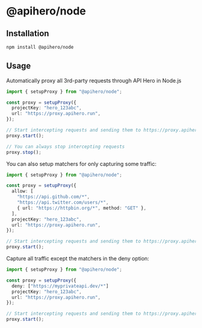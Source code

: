 # @apihero/node

## Installation

```bash
npm install @apihero/node
```

## Usage

Automatically proxy all 3rd-party requests through API Hero in Node.js

```typescript
import { setupProxy } from "@apihero/node";

const proxy = setupProxy({
  projectKey: "hero_123abc",
  url: "https://proxy.apihero.run",
});

// Start intercepting requests and sending them to https://proxy.apihero.run
proxy.start();

// You can always stop intercepting requests
proxy.stop();
```

You can also setup matchers for only capturing some traffic:

```typescript
import { setupProxy } from "@apihero/node";

const proxy = setupProxy({
  allow: [
    "https://api.github.com/*",
    "https://api.twitter.com/users/*",
    { url: "https://httpbin.org/*", method: "GET" },
  ],
  projectKey: "hero_123abc",
  url: "https://proxy.apihero.run",
});

// Start intercepting requests and sending them to https://proxy.apihero.run
proxy.start();
```

Capture all traffic except the matchers in the deny option:

```typescript
import { setupProxy } from "@apihero/node";

const proxy = setupProxy({
  deny: ["https://myprivateapi.dev/*"]
  projectKey: "hero_123abc",
  url: "https://proxy.apihero.run",
});

// Start intercepting requests and sending them to https://proxy.apihero.run
proxy.start();
```
